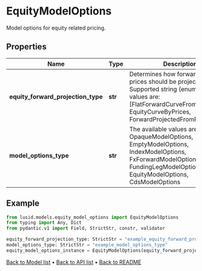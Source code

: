 # EquityModelOptions

Model options for equity related pricing.
## Properties
Name | Type | Description | Notes
------------ | ------------- | ------------- | -------------
**equity_forward_projection_type** | **str** | Determines how forward equity prices should be projected.              Supported string (enumeration) values are: [FlatForwardCurveFromSpot, EquityCurveByPrices, ForwardProjectedFromRatesCurve]. | 
**model_options_type** | **str** | The available values are: Invalid, OpaqueModelOptions, EmptyModelOptions, IndexModelOptions, FxForwardModelOptions, FundingLegModelOptions, EquityModelOptions, CdsModelOptions | 
## Example

```python
from lusid.models.equity_model_options import EquityModelOptions
from typing import Any, Dict
from pydantic.v1 import Field, StrictStr, constr, validator

equity_forward_projection_type: StrictStr = "example_equity_forward_projection_type"
model_options_type: StrictStr = "example_model_options_type"
equity_model_options_instance = EquityModelOptions(equity_forward_projection_type=equity_forward_projection_type, model_options_type=model_options_type)

```

[Back to Model list](../README.md#documentation-for-models) &#8226; [Back to API list](../README.md#documentation-for-api-endpoints) &#8226; [Back to README](../README.md)

